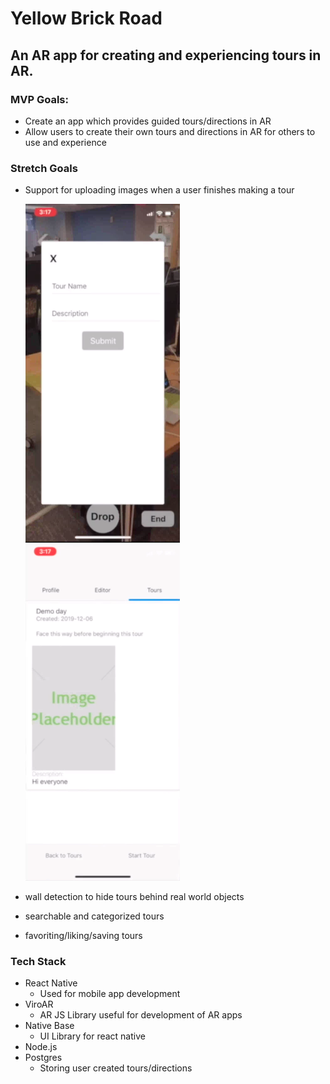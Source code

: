 # Yellow Brick Road

## An AR app for creating and experiencing tours in AR.

### MVP Goals:

- Create an app which provides guided tours/directions in AR
- Allow users to create their own tours and directions in AR for others to use and experience

### Stretch Goals

- Support for uploading images when a user finishes making a tour

  ![Alt text](client/js/res/tour-form.png "Title") ![Alt text](client/js/res/placeholder.png "Title")

- wall detection to hide tours behind real world objects
- searchable and categorized tours
- favoriting/liking/saving tours

### Tech Stack

- React Native
  - Used for mobile app development
- ViroAR
  - AR JS Library useful for development of AR apps
- Native Base
  - UI Library for react native
- Node.js
- Postgres
  - Storing user created tours/directions
